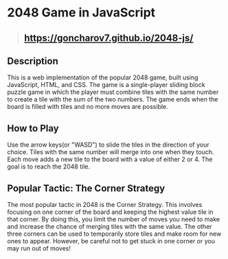 # 2048 Game in JavaScript
>## https://goncharov7.github.io/2048-js/
## Description
This is a web implementation of the popular 2048 game, built using JavaScript, HTML, and CSS. The game is a single-player sliding block puzzle game in which the player must combine tiles with the same number to create a tile with the sum of the two numbers. The game ends when the board is filled with tiles and no more moves are possible.
## How to Play
Use the arrow keys(or "WASD") to slide the tiles in the direction of your choice. Tiles with the same number will merge into one when they touch. Each move adds a new tile to the board with a value of either 2 or 4. The goal is to reach the 2048 tile.
## Popular Tactic: The Corner Strategy
The most popular tactic in 2048 is the Corner Strategy. This involves focusing on one corner of the board and keeping the highest value tile in that corner. By doing this, you limit the number of moves you need to make and increase the chance of merging tiles with the same value. The other three corners can be used to temporarily store tiles and make room for new ones to appear. However, be careful not to get stuck in one corner or you may run out of moves!
